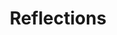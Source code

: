 ---
layout: layouts/post.njk
tags: charcoal
title: Reflections
year: "2019"
featured_image: "/img/reflections.png"
materials: Compressed Charcoal
description: Still life of several metallic objects, reflecting the stripes of the fabric.
dimensions: 19 x 25 inches
---